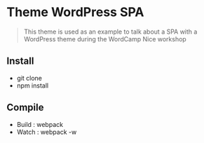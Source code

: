 # Theme WordPress SPA

> This theme is used as an example to talk about a SPA with a WordPress theme during the WordCamp Nice workshop

## Install

-   git clone
-   npm install

## Compile

-   Build : webpack
-   Watch : webpack -w
